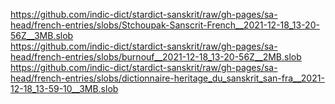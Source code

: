 https://github.com/indic-dict/stardict-sanskrit/raw/gh-pages/sa-head/french-entries/slobs/Stchoupak-Sanscrit-French__2021-12-18_13-20-56Z__3MB.slob  
https://github.com/indic-dict/stardict-sanskrit/raw/gh-pages/sa-head/french-entries/slobs/burnouf__2021-12-18_13-20-56Z__2MB.slob  
https://github.com/indic-dict/stardict-sanskrit/raw/gh-pages/sa-head/french-entries/slobs/dictionnaire-heritage_du_sanskrit_san-fra__2021-12-18_13-59-10__3MB.slob  
